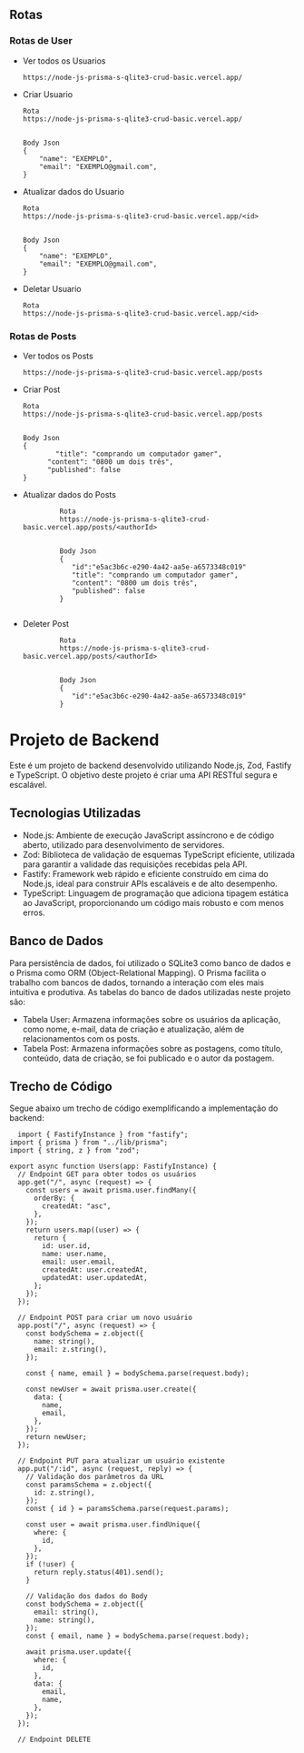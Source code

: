 ## Rotas
### Rotas de User
- Ver todos os Usuarios
  ```
  https://node-js-prisma-s-qlite3-crud-basic.vercel.app/
  ```
- Criar Usuario
  ```
  Rota
  https://node-js-prisma-s-qlite3-crud-basic.vercel.app/
  
  
  Body Json
  {
      "name": "EXEMPLO",
	  "email": "EXEMPLO@gmail.com",
  }
  ```
- Atualizar dados do Usuario
  ```
  Rota
  https://node-js-prisma-s-qlite3-crud-basic.vercel.app/<id>
  
  
  Body Json
  {
      "name": "EXEMPLO",
	  "email": "EXEMPLO@gmail.com",
  }
  ```
  
 
- Deletar Usuario
  ```
  Rota
  https://node-js-prisma-s-qlite3-crud-basic.vercel.app/<id>
  ```
### Rotas de Posts
- Ver todos os Posts
  ```
  https://node-js-prisma-s-qlite3-crud-basic.vercel.app/posts
  ```
- Criar Post
  ```
  Rota
  https://node-js-prisma-s-qlite3-crud-basic.vercel.app/posts
  
  
  Body Json
  {
          "title": "comprando um computador gamer",
		"content": "0800 um dois três",
		"published": false
  }
  
  ```
 - Atualizar dados do Posts
     
   ```
            Rota
            https://node-js-prisma-s-qlite3-crud-basic.vercel.app/posts/<authorId>
            
            
            Body Json
            {
               "id":"e5ac3b6c-e290-4a42-aa5e-a6573348c019"
               "title": "comprando um computador gamer",
               "content": "0800 um dois três",
               "published": false
            }
  
   ```
- Deleter Post
     
   ```
            Rota
            https://node-js-prisma-s-qlite3-crud-basic.vercel.app/posts/<authorId>
            
            
            Body Json
            {
               "id":"e5ac3b6c-e290-4a42-aa5e-a6573348c019"
            }
  
   ```

  
# Projeto de Backend
Este é um projeto de backend desenvolvido utilizando Node.js, Zod, Fastify e TypeScript. O objetivo deste projeto é criar uma API RESTful segura e escalável.

## Tecnologias Utilizadas

 - Node.js: Ambiente de execução JavaScript assíncrono e de código aberto, utilizado para desenvolvimento de servidores.
 - Zod: Biblioteca de validação de esquemas TypeScript eficiente, utilizada para garantir a validade das requisições recebidas pela API.
 - Fastify: Framework web rápido e eficiente construído em cima do Node.js, ideal para construir APIs escaláveis e de alto desempenho.
 - TypeScript: Linguagem de programação que adiciona tipagem estática ao JavaScript, proporcionando um código mais robusto e com menos erros.


 ## Banco de Dados
Para persistência de dados, foi utilizado o SQLite3 como banco de dados e o Prisma como ORM (Object-Relational Mapping). O Prisma facilita o trabalho com bancos de dados, tornando a interação com eles mais intuitiva e produtiva. As tabelas do banco de dados utilizadas neste projeto são:


  - Tabela User: Armazena informações sobre os usuários da aplicação, como nome, e-mail, data de criação e atualização, além de relacionamentos com os posts.</li>
  - Tabela Post: Armazena informações sobre as postagens, como título, conteúdo, data de criação, se foi publicado e o autor da postagem.</li>


## Trecho de Código
Segue abaixo um trecho de código exemplificando a implementação do backend:

```
  import { FastifyInstance } from "fastify";
import { prisma } from "../lib/prisma";
import { string, z } from "zod";

export async function Users(app: FastifyInstance) {
  // Endpoint GET para obter todos os usuários
  app.get("/", async (request) => {
    const users = await prisma.user.findMany({
      orderBy: {
        createdAt: "asc",
      },
    });
    return users.map((user) => {
      return {
        id: user.id,
        name: user.name,
        email: user.email,
        createdAt: user.createdAt,
        updatedAt: user.updatedAt,
      };
    });
  });

  // Endpoint POST para criar um novo usuário
  app.post("/", async (request) => {
    const bodySchema = z.object({
      name: string(),
      email: z.string(),
    });

    const { name, email } = bodySchema.parse(request.body);

    const newUser = await prisma.user.create({
      data: {
        name,
        email,
      },
    });
    return newUser;
  });

  // Endpoint PUT para atualizar um usuário existente
  app.put("/:id", async (request, reply) => {
    // Validação dos parâmetros da URL
    const paramsSchema = z.object({
      id: z.string(),
    });
    const { id } = paramsSchema.parse(request.params);

    const user = await prisma.user.findUnique({
      where: {
        id,
      },
    });
    if (!user) {
      return reply.status(401).send();
    }

    // Validação dos dados do Body
    const bodySchema = z.object({
      email: string(),
      name: string(),
    });
    const { email, name } = bodySchema.parse(request.body);

    await prisma.user.update({
      where: {
        id,
      },
      data: {
        email,
        name,
      },
    });
  });

  // Endpoint DELETE
```

